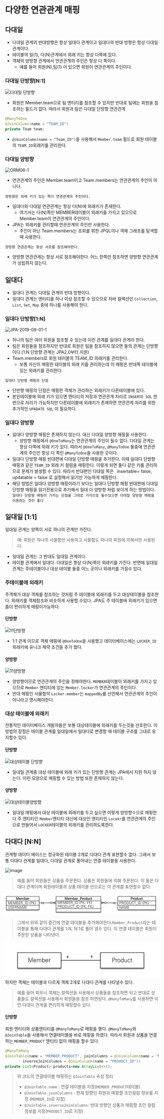 # 다양한 연관관계 매핑

## 다대일

- 다대일 관계의 반대방향은 항상 일대다 관계이고 일대다의 반대 방향은 항상 다대일 관계이다.
- 테이블의 일(1), 다(N)관계에서 외래 키는 항상 다쪽에 있다.
- 객체의 양방향 관계에서 연관관계의 주인은 항상 다 쪽이다.
    - 예를 들어 회원(N),팀(1) 이 있으면 회원이 연관관계의 주인이다.

### 다대일 단방향[N:1]

![다대일 단방향](https://user-images.githubusercontent.com/45715241/115025593-84175180-9efc-11eb-81a9-5ae5bf75bda8.png)

- 회원은 Member.team으로 팀 엔티티를 참조할 수 있지만 반대로 팀에는 회원을 참조하는 필드가 없다. 따라서 회원과 팀은 다대일 단방향 연관관계

```java
@ManyToOne
@JoinColumn(name = "TEAM_ID")
private Team team;
```

- `@JoinColumn(name = "Team_ID")`을 사용해서 `Member.team` 필드로 회원 테이블의 `TEAM_ID`외래키를 관리한다.

### 다대일 양방향

![ORM06-1](https://user-images.githubusercontent.com/45715241/115125339-70561300-a002-11eb-80a8-0ca5ea74b446.png)

- 연관관계의 주인은 Member.team이고 Team.members는 연관관계의 주인이 아니다.

`양방향은 외래 키가 있는 쪽이 연관관계의 주인이다.`

- 일대다와 다대일 연관관계는 항상 다(N)에 외래키가 존재한다.
    - 여기서는 다(N)쪽인 MEMBER테이블이 외래키를 가지고 있으므로 Member.team이 연관관계의 주인이다.
- JPA는 외래키를 관리할때 연관관계의 주인만 사용한다.
    - 주인이 아닌 Team.members는 조회를 위한 JPQL이나 객체 그래프를 탐색할 때 사용한다.

`양방향 연관관계는 항상 서로를 참조해야한다.`

- 양방향 연관관계는 항상 서로 참조해야한다. 어느 한쪽만 참조하면 양방향 연관관계가 성립하지 않는다.

## 일대다

- 일대다 관계는 다대일 관계의 반대 방향이다.
- 일대다 관계는 엔티티를 하나 이상 참조할 수 있으므로 자바 컬렉션인 `Collection`, `List`, `Set`, `Map` 중에 하나를 사용해야 한다.

### 일대다 단방향[1:N]

![JPA-2019-09-01-1](https://user-images.githubusercontent.com/45715241/115125751-35a1aa00-a005-11eb-835e-5ea8b1c2ae81.png)

- 하나의 팀은 여러 회원을 참조할 수 있는데 이런 관계를 일대다 관계라 한다.
- 팀은 회원들을 참조하지만 반대로 회원은 팀을 참조하지 않으면 둘의 관계는 단방향이다.(1:N 단방향 관계는 JPA2.0부터 지원)
- Team.members로 회원 테이블의 TEAM_ID 외래키를 관리한다.
    - 보통 자신이 매핑한 테이블의 외래 키를 관리하는데 이 매핑은 반대쪽 테이블에 있는 외래키를 관리한다.

`일대다 단반향 매핑의 단점`

- 단반향 매핑의 단점은 매핑한 객체가 관리하는 외래키가 다른테이블에 있다.
- 본인테이블에 외래 키가 있으면 엔티티의 저장과 연관관계 처리르 `INSERTE SQL` 한번으로 처리가 가능하지만 다른테이블에 외래키가 존재하면 연관관계 처리를 위한 추가적인 `UPADATE SQL` 이
  필요하다.

### 일대다 양방향

- 일대다 양방향 매핑은 존재하지 않는다. 대신 다대일 양방향 매핑을 사용한다.
    - 양방향 매핑에서 `@OneToMany`는 연관관계의 주인이 될수 없다. 다대일 관계는 항상 다쪽에 외래 키가 있다. 따라서 `@OneToMany`, `@ManyToOne` 둘중에 연관관계의 주인은 항상 다
      쪽인 `@ManyToOne`을 사용한 곳이다.
- 일대다 단방향 매핑 반대편에 다대일 단방향 매핑을 추가한다. 이때 일대다 단방향 매핑과 같은 `TEAM_ID` 외래 키 컬럼을 매핑한다. 이렇게 되면 둘다 같은 키를 관리하므로 문제가 발생할 수 있다. 따라서
  반대편인 다대일 쪽은 `
  `insertable= false, updatable = false`로 설정해서 읽기만 가능하게 매핑한다.
- 해당 방법은 일대다 양방향 매핑이라기 보다는 일대다 단방향 매핑 반대편에 다대일 단방향 매핑을 읽기전용으로 추가해서 일대 다 양방향 처럼 보이게 하는 방법이다.
  `일대다 단방향 매핑이 가지는 단점을 그대로 가지므로 될수있으면 다대일 양방향 매핑을 이용하는 것이 좋다`

## 일대일 [1:1]

일대일 관계는 양쪽이 서로 하나의 관계만 가진다.
> 예: 회원은 하나의 사물함만 사용하고 사물함도 하나의 회원에 의해서만 사용된다.

- 일대일 관계는 그 반대도 일대일 관계이다.
- 테이블 관계에서 일대다. 다대일은 항상 다(N)쪽이 외래키를 가진다. 반면에 일대일 관계는 주테이블이나 대상 테이블 둘중 어느 곳이나 외래키를 가질수 있다.

### 주테이블에 외래키

주객체가 대상 객체를 참조하는 것처럼 주 테이블에 외래키를 두고 대상테이블을 참조한다. 외래키를 객체참조와 비슷하게 사용할 수있다. JPA도 주 테이블에 외래키가 있으면 좀더 편리하게 매핑이가능하다.

#### 단방향

![11단방향](https://user-images.githubusercontent.com/45715241/115210337-73075400-a139-11eb-9e24-5f841e6c39df.png)

- 1:1 관계 이므로 객체 매핑에 `@OneToOne`을 사용했고 데이터베이스에는 `LOCKER_ID` 외래키에 유니크 제약 조건을 추가 했다.

#### 양방향

![11양방향](https://user-images.githubusercontent.com/45715241/115210487-9b8f4e00-a139-11eb-92f1-dd95981f3d52.png)

- 양방향이므로 연관관계의 주인을 정해야한다. `MEMBER`테이블이 외래키를 가지고 있으므로 `Member` 엔티티에 있는 `Member.locker`가 연관관계의 주인이다.
- 반대 매핑인 사물함의 `Locker.member`는 `mappedBy`를 선언해서 연관관계의 주인이 아니라고 명시해야한다.

### 대상 테이블에 외래키

전통적인 데이터베이스 개발자들은 보통 대상테이블에 외래키를 두는것을 선호한다. 이 방법의 장점은 테이블 관계를 일대일에서 일대다로 변경할 때 테이블 구조를 그대로 유지할수 있다.

#### 단방향

![대상테이블 단방향](https://user-images.githubusercontent.com/45715241/115215689-b9ab7d00-a13e-11eb-9f43-10b4c6cf668b.png)

- 일대일 관계중 대상 테이블에 외래 키가 있는 단방향 관계는 JPA에서 지원 하지 않는다. 이런 모양으로 매핑할 수 있는 방법 또한 존재하지 않는다.

#### 양방향

![대상테이블양방향](https://user-images.githubusercontent.com/45715241/115215914-f24b5680-a13e-11eb-8b95-f466fe1fd642.png)

- 일대일 매핑에서 대상 테이블에 외래키를 두고 싶으면 이렇게 양방향ㅇ으로 매핑한다 주 엔티티인 `Member`엔티티 대신에 대상인 엔티티인 `Locekr`를 연관관계의 주인으로 만들어서 `LOCKER`테이블의
  외래키를 관리하도록한다.

## 다대다 [N:N]

관계형 데이터 베이스는 정규화된 테이블 2개로 다대다 관계 표현할수 없다. 그래서 보통 다대다 관계를 일대다, 다대일 관계로 풀어내는 연결 테이블을 사용한다.

![image](https://user-images.githubusercontent.com/45715241/115946208-aad81800-a4fa-11eb-84f2-4ee2c6c42169.png)
> 예를 들어 회원들은 상품을 주문한다.
> 상품은 회원들에 의해 주문된다. 이 둘은 다대다 관계이며 회원테이블과 상품 테이블 만으로는 이 관계를 표현할수 없다.

![img.png](img.png)
> 그래서 위와 같이 중간에 연결 테이블을 추가해야한다.`Member_Product`라는 테이블을 통해 다대다 관계를 1:N, N:1로 풀어 낼수 있다.
> 이 연결 테이블은 회원이 주문한 상품을 나타낸다.

![img_1.png](img_1.png)
하지만 객체는 테이블과 다르게 객체 2개로 다대다 관계를 나타낼수 있다.
> 예를 들어 회우너 객체는 컬렉션을 사용해서 상품들을 참조하면 되고 반대로 상품들도 컬렉션을 사용해서 회원들을 참조 하면된다.
> `@ManyToMany`를 사용하면 이런 다대다 관계를 편리하게 매핑할수 있다.

#### 단방향

회원 엔티티와 상품엔티티를 `@ManyToMany`로 매핑을 했다. `@ManyToMany`와 `@JoinTable`을 사용해서 연결테이블을 바로 매핑을 하였다. 따라서 회원과 상품을
연결하는 `MEMBER_PRODUCT` 엔티티 없이 매핑을 할수 있다.

```java
@ManyToMany
@JoinTable(name = "MEMBER_PRODUCT", joinColumns = @JoinColumn(name = "MEMBER_ID"),
        inverseJoinColumns = @JoinColumn(name = "PROUDCT_ID"))
private List<Product> products=new ArrayList<>();

```

> 위 코드의 연결테이블 매핑하는 `@JoinTable` 속성 정리
> - `@JoinTable.name` : 연결 테이블을 지정(`MEMBER_PRODUCT`테이블)
> - `@JoinTable.joinColumns` : 현재 방향인 회원과 매핑할 조인컬럼 정보를 지정 (`MEMBER_ID`로 지정)
> - `@JoinTable.inverseJoinColumns`: 반대 방향인 상품과 매핑할 조인 컬럼 정보를 지정(`PROUDCT_ID`로 지정)